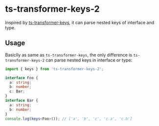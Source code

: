 # ts-transformer-keys-2

Inspired by [ts-transformer-keys](https://github.com/kimamula/ts-transformer-keys), it can parse 
nested keys of interface and type.

## Usage

Basiclly as same as `ts-transformer-keys`, the only difference is `ts-transformer-keys-2` can parse nested keys
in interface or type:

```typescript
import { keys } from 'ts-transformer-keys-2';

interface Foo {
  a: string;
  b: number;
  c: Bar;
}
interface Bar {
  a: string;
  b: number;
}
console.log(keys<Foo>()); // ['a', 'b', 'c', 'c.a', 'c.b']
```
